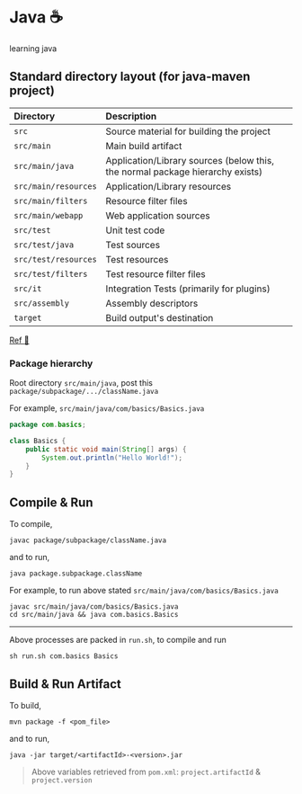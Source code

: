 # Java :coffee:
learning java

## Standard directory layout (for java-maven project)

| Directory | Description |
| :--- | :--- |
| `src` | Source material for building the project |
| `src/main` | Main build artifact |
| `src/main/java` | Application/Library sources (below this, the normal package hierarchy exists) |
| `src/main/resources` | Application/Library resources |
| `src/main/filters` | Resource filter files |
| `src/main/webapp` | Web application sources |
| `src/test` | Unit test code |
| `src/test/java` | Test sources |
| `src/test/resources` | Test resources |
| `src/test/filters` | Test resource filter files |
| `src/it` | Integration Tests (primarily for plugins) |
| `src/assembly` | Assembly descriptors |
| `target` | Build output's destination |

[Ref :link:](http://maven.apache.org/guides/introduction/introduction-to-the-standard-directory-layout.html)

### Package hierarchy

Root directory `src/main/java`, post this `package/subpackage/.../className.java`

For example, `src/main/java/com/basics/Basics.java`

```java
package com.basics;

class Basics {
    public static void main(String[] args) {
        System.out.println("Hello World!");
    }
}
```

## Compile & Run

To compile,

```shell
javac package/subpackage/className.java
```

and to run,

```shell
java package.subpackage.className
```

For example, to run above stated `src/main/java/com/basics/Basics.java`

```shell
javac src/main/java/com/basics/Basics.java
cd src/main/java && java com.basics.Basics
```

---

Above processes are packed in `run.sh`, to compile and run

```shell
sh run.sh com.basics Basics
```

## Build & Run Artifact

To build,

```shell
mvn package -f <pom_file>
```

and to run,

```shell
java -jar target/<artifactId>-<version>.jar
```

> Above variables retrieved from `pom.xml`: `project.artifactId` & `project.version`

